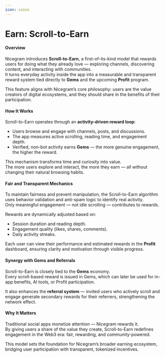 ```yaml
---
icon: coins
---
```


# Earn: Scroll-to-Earn

#### Overview

Nicegram introduces **Scroll-to-Earn**, a first-of-its-kind model that rewards users for doing what they already love — exploring channels, discovering content, and interacting with communities.\
It turns everyday activity inside the app into a measurable and transparent reward system tied directly to **Gems** and the upcoming **Profit** program.

This feature aligns with Nicegram’s core philosophy: users are the value creators of digital ecosystems, and they should share in the benefits of their participation.

#### How It Works

Scroll-to-Earn operates through an **activity-driven reward loop**:

* Users browse and engage with channels, posts, and discussions.
* The app measures active scrolling, reading time, and engagement depth.
* Verified, non-bot activity earns **Gems** — the more genuine engagement, the higher the reward.

This mechanism transforms time and curiosity into value.\
The more users explore and interact, the more they earn — all without changing their natural browsing habits.

#### Fair and Transparent Mechanics

To maintain fairness and prevent manipulation, the Scroll-to-Earn algorithm uses behavior validation and anti-spam logic to identify real activity.\
Only meaningful engagement — not idle scrolling — contributes to rewards.

Rewards are dynamically adjusted based on:

* Session duration and reading depth.
* Engagement quality (likes, shares, comments).
* Daily activity streaks.

Each user can view their performance and estimated rewards in the **Profit** dashboard, ensuring clarity and motivation through visible progress.

#### Synergy with Gems and Referrals

Scroll-to-Earn is closely tied to the **Gems** economy.\
Every scroll-based reward is issued in Gems, which can later be used for in-app benefits, AI tools, or Profit participation.

It also enhances the **referral system** — invited users who actively scroll and engage generate secondary rewards for their referrers, strengthening the network effect.

#### Why It Matters

Traditional social apps monetize attention — Nicegram rewards it.\
By giving users a share of the value they create, Scroll-to-Earn redefines engagement in the Web3 era: fair, rewarding, and community-powered.

This model sets the foundation for Nicegram’s broader earning ecosystem, bridging user participation with transparent, tokenized incentives.
